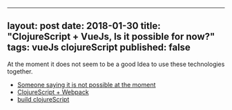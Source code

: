 ---
layout: post
date: 2018-01-30
title: "ClojureScript + VueJs, Is it possible for now?"
tags: vueJs clojureScript
published: false
--

At the moment it does not seem to be a good Idea to use these technologies together.

- [Someone saying it is not possible at the moment](http://mnn.github.io/blog/en/2017/Rant-about-experience-with-VueJS-ClojureScript-Pug/)
- [ClojureScript + Webpack](https://hashnode.com/post/early-stage-live-coding-clojurescript-with-webpack-cj2w4lsiv006ul7k8rcp9bqvd)
- [build clojureScript](https://github.com/thheller/shadow-cljs)
